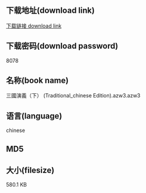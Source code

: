 ## 下载地址(download link)
[下载链接 download link](https://tutu365.netlify.app/?s=%E4%B8%89%E5%9C%8B%E6%BC%94%E7%BE%A9%EF%BC%88%E4%B8%8B%EF%BC%89+%28Traditional_chinese+Edition%29.azw3)

## 下载密码(download password)
8078

## 名称(book name)
三國演義（下） (Traditional_chinese Edition).azw3.azw3

## 语言(language)
chinese

## MD5


## 大小(filesize)
580.1 KB
